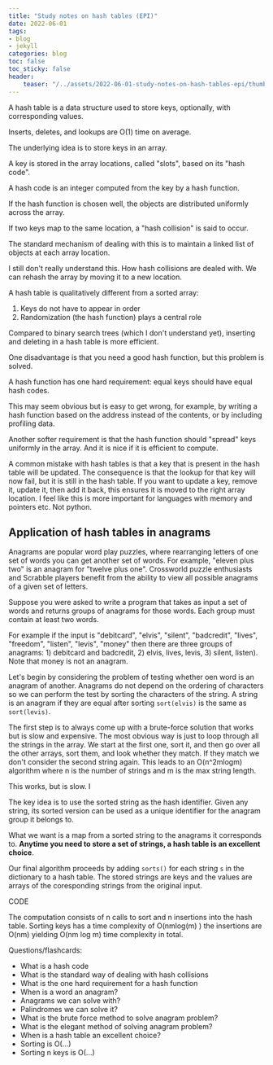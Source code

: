 ```yaml
---
title: "Study notes on hash tables (EPI)"
date: 2022-06-01
tags:
- blog
- jekyll
categories: blog
toc: false
toc_sticky: false
header:
    teaser: "/../assets/2022-06-01-study-notes-on-hash-tables-epi/thumbnail.png"
---
```


A hash table is a data structure used to store keys, optionally, with corresponding values. 

Inserts, deletes, and lookups are O(1) time on average. 


The underlying idea is to store keys in an array. 

A key is stored in the array locations, called "slots", based on its "hash code".

A hash code is an integer computed from the key by a hash function.

If the hash function is chosen well, the objects are distributed uniformly across the array.

If two keys map to the same location, a "hash collision" is said to occur. 

The standard mechanism of dealing with this is to maintain a linked list of objects at each array location. 

I still don't really understand this. How hash collisions are dealed with. We can rehash the array by moving it to a new location.

A hash table is qualitatively different from a sorted array:

1. Keys do not have to appear in order
2. Randomization (the hash function) plays a central role

Compared to binary search trees (which I don't understand yet), inserting and deleting in a hash table is more efficient. 

One disadvantage is that you need a good hash function, but this problem is solved.

A hash function has one hard requirement: equal keys should have equal hash codes. 

This may seem obvious but is easy to get wrong, for example, by writing a hash function based on the address instead of the contents, or by including profiling data.

Another softer requirement is that the hash function should "spread" keys uniformly in the array. And it is nice if it is efficient to compute.

A common mistake with hash tables is that a key that is present in the hash table will be updated.  The consequence is that the lookup for that key will now fail, but it is still in the hash table. If you want to update a key, remove it, update it, then add it back, this ensures it is moved to the right array location. I feel like this is more important for languages with memory and pointers etc. Not python.

## Application of hash tables in anagrams

Anagrams are popular word  play puzzles, where rearranging letters of one set of words you can get another set of words. For example, "eleven plus two" is an anagram for "twelve plus one". 
Crossworld puzzle enthusiasts and Scrabble players benefit from the ability to view all possible anagrams of a given set of letters.

Suppose  you were asked to write a program that takes as input a set of words and returns groups of anagrams for those words. Each group must contain at least two words.

For example if the input is "debitcard", "elvis", "silent", "badcredit", "lives", "freedom", "listen", "levis", "money" then there are three groups of anagrams: 1) debitcard and badcredit, 2) elvis, lives, levis, 3) silent, listen). Note that money is not an anagram.


Let's begin by considering the problem of testing whether oen word is an anagram of another. Anagrams do not depend on the ordering of characters so we can perform the test by sorting the characters of the string. A string is an anagram if they are equal after sorting `sort(elvis)` is the same as `sort(levis)`. 


The first step is to always come up with a brute-force solution that works but is slow and expensive. The most obvious way is just to loop through all the strings in the array. We start at the first one, sort it, and then go over all the other arrays, sort them, and look whether they match. If they match we don't consider the second string again. This leads to an O(n^2mlogm) algorithm where n is the number of strings and m is the max string length. 

This works, but is slow. I

The key idea  is to use the sorted string as the hash identifier. Given any string, its sorted version can be used as a unique identifier for the anagram group it belongs to.

What we want is a map from a sorted string to the anagrams it corresponds to. **Anytime you need to store a set of strings, a hash table is an excellent choice**. 

Our final algorithm proceeds by adding  `sorts()` for each string `s` in the dictionary to  a hash table. The stored strings are keys and the values are arrays of the coresponding strings from the original input. 

CODE

The computation consists of n calls to sort and n insertions into the hash table. Sorting keys has a time complexity of O(nmlog(m) ) the insertions are O(nm) yielding O(nm log m) time complexity in total.

Questions/flashcards:
* What is a hash code
* What is the standard way of dealing with hash collisions
* What is the one hard requirement for a hash function
* When is a word an anagram?
* Anagrams we can solve with?
* Palindromes we can solve it?
* What is the brute force method to solve anagram problem?
* What is the elegant method of solving anagram problem?
* When is a hash table an excellent choice?
* Sorting is O(...)
* Sorting n keys is O(...)